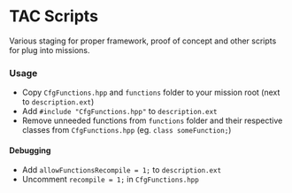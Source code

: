 # TAC Scripts

Various staging for proper framework, proof of concept and other scripts for plug into missions.

### Usage

- Copy `CfgFunctions.hpp` and `functions` folder to your mission root (next to `description.ext`)
- Add `#include "CfgFunctions.hpp"` to `description.ext`
- Remove unneeded functions from `functions` folder and their respective classes from `CfgFunctions.hpp` (eg. `class someFunction;`)

#### Debugging

- Add `allowFunctionsRecompile = 1;` to `description.ext`
- Uncomment `recompile = 1;` in `CfgFunctions.hpp`
